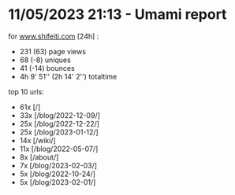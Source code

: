 # 11/05/2023 21:13 - Umami report
for www.shifeiti.com [24h] :

 - 231 (63) page views
 - 68 (-8) uniques
 - 41 (-14) bounces
 - 4h 9' 51'' (2h 14' 2'') totaltime


top 10 urls:
 - 61x [/]
 - 33x [/blog/2022-12-09/]
 - 25x [/blog/2022-12-22/]
 - 25x [/blog/2023-01-12/]
 - 14x [/wiki/]
 - 11x [/blog/2022-05-07/]
 - 8x [/about/]
 - 7x [/blog/2023-02-03/]
 - 5x [/blog/2022-10-24/]
 - 5x [/blog/2023-02-01/]


